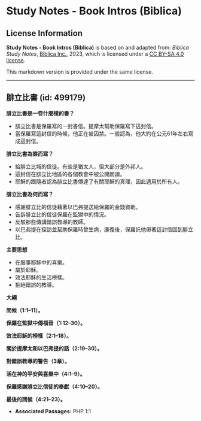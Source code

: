 # Study Notes - Book Intros (Biblica)

## License Information

**Study Notes - Book Intros (Biblica)** is based on and adapted from: _Biblica Study Notes_, [Biblica Inc.](https://www.biblica.com/), 2023, which is licensed under a [CC BY-SA 4.0 license](https://creativecommons.org/licenses/by-sa/4.0/legalcode.en).

This markdown version is provided under the same license.



--------------------------------

## 腓立比書 (id: 499179)

**腓立比書是一卷什麼樣的書？**

* 腓立比書是保羅寫的一封書信。提摩太幫助保羅寫下這封信。
* 當保羅寫這封信的時候，他正在被囚禁。一般認為，他大約在公元61年左右寫成這封信。

**腓立比書為誰而寫？**

* 給腓立比城的信徒。有些是猶太人，但大部分是外邦人。
* 這封信在腓立比地區的各個教會中被公開朗讀。
* 耶穌的跟隨者認為腓立比書傳達了有關耶穌的真理，因此適用於所有人。

**腓立比書為何而寫？**

* 感謝腓立比的信徒藉著以巴弗提送給保羅的金錢資助。
* 告訴腓立比的信徒保羅在監獄中的情況。
* 反駁那些傳講錯誤教導的教師。
* 以巴弗提在探訪並幫助保羅時曾生病，康復後，保羅託他帶著這封信回到腓立比。

**主要思想**

* 在服事耶穌中的喜樂。
* 屬於耶穌。
* 效法耶穌的生活榜樣。
* 拒絕錯誤的教導。

**大綱**

**問候（1:1–11）。**

**保羅在監獄中傳福音（1:12–30）。**

**效法耶穌的榜樣（2:1–18）。**

**關於提摩太和以巴弗提的話（2:19–30）。**

**對錯誤教導的警告（3章）。**

**活在神的平安與喜樂中（4:1–9）。**

**保羅感謝腓立比信徒的奉獻（4:10–20）。**

**最後的問候（4:21–23）。**

* **Associated Passages:** PHP 1:1

